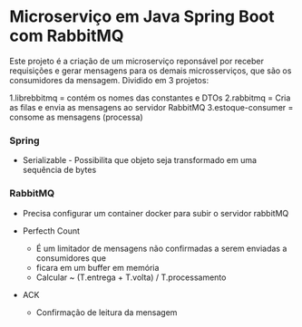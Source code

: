 # Microserviço em Java Spring Boot com RabbitMQ

Este projeto é a criação de um microserviço reponsável por receber requisições e gerar mensagens para os demais microsserviços, que são os consumidores da mensagem.
Dividido em 3 projetos:

1.librebbitmq = contém os nomes das constantes e DTOs
2.rabbitmq = Cria as filas e envia as mensagens ao servidor RabbitMQ
3.estoque-consumer = consome as mensagens (processa) 



### Spring
- Serializable - Possibilita que objeto seja transformado em uma sequência de bytes


### RabbitMQ
- Precisa configurar um container docker para subir o servidor rabbitMQ

- Perfecth Count
  - É um limitador de mensagens não confirmadas a serem enviadas a consumidores que 
  - ficara em um buffer em memória
  - Calcular ~ (T.entrega + T.volta) / T.processamento
- ACK
  - Confirmação de leitura da mensagem

